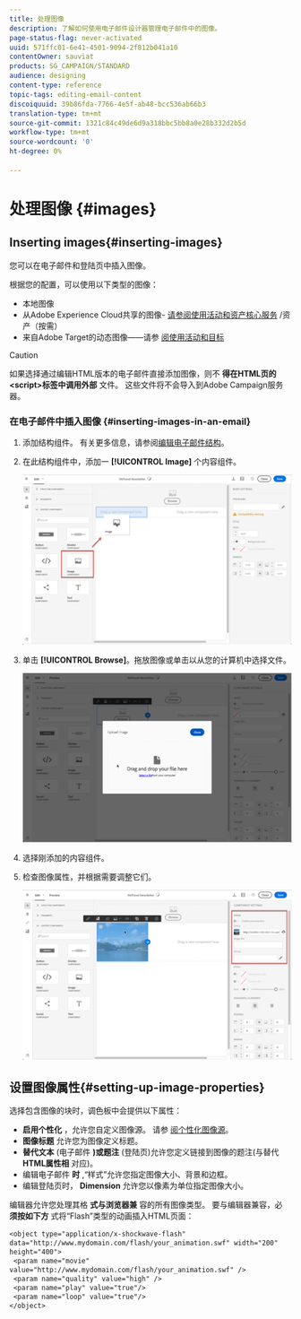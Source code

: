 ```yaml
---
title: 处理图像
description: 了解如何使用电子邮件设计器管理电子邮件中的图像。
page-status-flag: never-activated
uuid: 571ffc01-6e41-4501-9094-2f812b041a10
contentOwner: sauviat
products: SG_CAMPAIGN/STANDARD
audience: designing
content-type: reference
topic-tags: editing-email-content
discoiquuid: 39b86fda-7766-4e5f-ab48-bcc536ab66b3
translation-type: tm+mt
source-git-commit: 1321c84c49de6d9a318bbc5bb8a0e28b332d2b5d
workflow-type: tm+mt
source-wordcount: '0'
ht-degree: 0%

---
```



# 处理图像 {#images}

## Inserting images{#inserting-images}

您可以在电子邮件和登陆页中插入图像。

根据您的配置，可以使用以下类型的图像：

* 本地图像
* 从Adobe Experience Cloud共享的图像- [请参阅使用活动和资产核心服务](../../integrating/using/working-with-campaign-and-assets-core-service.md) /资产（按需）
* 来自Adobe Target的动态图像——请参 [阅使用活动和目标](../../integrating/using/about-campaign-target-integration.md)

>[!CAUTION]
>
>如果选择通过编辑HTML版本的电子邮件直接添加图像，则不 **得在HTML页的&lt;script>标签中调用外部** 文件。 这些文件将不会导入到Adobe Campaign服务器。

### 在电子邮件中插入图像 {#inserting-images-in-an-email}

1. 添加结构组件。 有关更多信息，请参阅[编辑电子邮件结构](../../designing/using/designing-from-scratch.md#defining-the-email-structure)。
1. 在此结构组件中，添加一 **[!UICONTROL Image]** 个内容组件。

   ![](assets/des_insert_images_1.png)

1. 单击 **[!UICONTROL Browse]**。拖放图像或单击以从您的计算机中选择文件。

   ![](assets/des_insert_images_2.png)

1. 选择刚添加的内容组件。
1. 检查图像属性，并根据需要调整它们。

   ![](assets/des_insert_images_3.png)

## 设置图像属性{#setting-up-image-properties}

选择包含图像的块时，调色板中会提供以下属性：

* **启用个性化** ，允许您自定义图像源。 请参 [阅个性化图像源](../../designing/using/personalization.md#personalizing-an-image-source)。
* **图像标题** 允许您为图像定义标题。
* **替代文本** (电子邮件 **)或题注** (登陆页)允许您定义链接到图像的题注(与替代 **HTML属性相** 对应)。
* 编辑电子邮件 **时** ,“样式”允许您指定图像大小、背景和边框。
* 编辑登陆页时， **Dimension** 允许您以像素为单位指定图像大小。

编辑器允许您处理其格 **式与浏览器兼** 容的所有图像类型。 要与编辑器兼容，必 **须按如下方** 式将“Flash”类型的动画插入HTML页面：

```
<object type="application/x-shockwave-flash" data="http://www.mydomain.com/flash/your_animation.swf" width="200" height="400">
 <param name="movie" value="http://www.mydomain.com/flash/your_animation.swf" />
 <param name="quality" value="high" />
 <param name="play" value="true"/>
 <param name="loop" value="true"/> 
</object>
```

<!--
## Modifying images with the Adobe Creative SDK{#modifying-images-with-the-adobe-creative-sdk}

You can edit images and use a complete set of features powered by the Adobe Creative SDK to enhance your images directly in the content editor when editing emails or landing pages.

The image editor offers a powerful, full-featured image editing UI component that allows you to edit images and apply effects and frames, original high-quality stickers, beautiful overlays, fun features like tilt shift and color splash, pro-level adjustments and more.

To modify an image with the Adobe Creative SDK:

1. Select the image.
1. In the toolbar, click the Creative Cloud icon.

   ![](assets/des_creative_sdk_icon.png)

1. Select the tool you want to use through the icons on the top of the window to modify the image.

   ![](assets/email_designer_ccsdktoolbar.png)

1. Click **[!UICONTROL Save]** when modifications are done. The updated image is saved on Adobe Campaign server and ready to be used.

>[!NOTE]
>
>Tools offered in the image editor cannot be customized.
-->